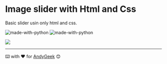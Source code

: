 # Image slider with Html and Css

Basic slider usin only html and css.

![made-with-python](https://img.shields.io/badge/Made%20with-HTML-orange) ![made-with-python](https://img.shields.io/badge/Made%20with-CSS-blue)


![](https://imgur.com/g0VPN6P.gif)

------

⌨️ with ❤️ for [AndyGeek](https://github.com/andygeek) 😊